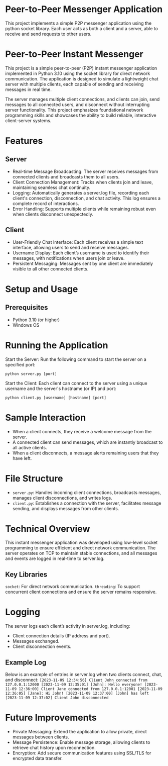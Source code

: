 # Peer-to-Peer Messenger Application

This project implements a simple P2P messenger application using the python socket library. Each user acts as both a client and a server, able to receive and send requests to other users.

# Peer-to-Peer Instant Messenger
This project is a simple peer-to-peer (P2P) instant messenger application implemented in Python 3.10 using the socket library for direct network communication. The application is designed to simulate a lightweight chat server with multiple clients, each capable of sending and receiving messages in real time.

The server manages multiple client connections, and clients can join, send messages to all connected users, and disconnect without interrupting server functionality. This project emphasizes foundational network programming skills and showcases the ability to build reliable, interactive client-server systems.

# Features
## Server
- Real-time Message Broadcasting: The server receives messages from connected clients and broadcasts them to all users.
- Client Connection Management: Tracks when clients join and leave, maintaining seamless chat continuity.
- Logging: Automatically generates a server.log file, recording each client's connection, disconnection, and chat activity. This log ensures a complete record of interactions.
- Error Handling: Supports multiple clients while remaining robust even when clients disconnect unexpectedly.
## Client
- User-Friendly Chat Interface: Each client receives a simple text interface, allowing users to send and receive messages.
- Username Display: Each client’s username is used to identify their messages, with notifications when users join or leave.
- Persistent Messaging: Messages sent by one client are immediately visible to all other connected clients.
# Setup and Usage
## Prerequisites
- Python 3.10 (or higher)
- Windows OS
# Running the Application
Start the Server: Run the following command to start the server on a specified port:

`python server.py [port]`

Start the Client: Each client can connect to the server using a unique username and the server's hostname (or IP) and port:

`python client.py [username] [hostname] [port]`

# Sample Interaction
- When a client connects, they receive a welcome message from the server.
- A connected client can send messages, which are instantly broadcast to all active clients.
- When a client disconnects, a message alerts remaining users that they have left.
# File Structure
- `server.py`: Handles incoming client connections, broadcasts messages, manages client disconnections, and writes logs.
- `client.py`: Establishes a connection with the server, facilitates message sending, and displays messages from other clients.

# Technical Overview
This instant messenger application was developed using low-level socket programming to ensure efficient and direct network communication. The server operates on TCP to maintain stable connections, and all messages and events are logged in real-time to server.log.

## Key Libraries
`socket`: For direct network communication.
`threading`: To support concurrent client connections and ensure the server remains responsive.
# Logging
The server logs each client’s activity in server.log, including:
- Client connection details (IP address and port).
- Messages exchanged.
- Client disconnection events.
## Example Log
Below is an example of entries in server.log when two clients connect, chat, and disconnect:
`
[2023-11-09 12:34:56] Client John connected from 127.0.0.1:12000
[2023-11-09 12:35:01] [John]: Hello everyone!
[2023-11-09 12:36:00] Client Jane connected from 127.0.0.1:12001
[2023-11-09 12:36:05] [Jane]: Hi John!
[2023-11-09 12:37:00] [John] has left
[2023-11-09 12:37:02] Client John disconnected
`
# Future Improvements
- Private Messaging: Extend the application to allow private, direct messages between clients.
- Message Persistence: Enable message storage, allowing clients to retrieve chat history upon reconnection.
- Encryption: Add secure communication features using SSL/TLS for encrypted data transfer.
